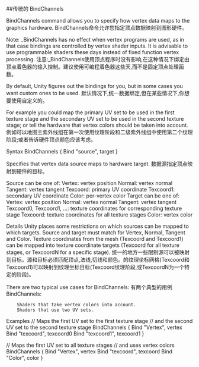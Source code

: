 ##传统的 BindChannels

BindChannels command allows you to specify how vertex data maps to the graphics hardware.
BindChannels命令允许您指定顶点数据映射到图形硬件。

Note: _BindChannels has no effect when vertex programs are used, as in that case bindings are controlled by vertex shader inputs. It is advisable to use programmable shaders these days instead of fixed function vertex processing.
注意:_BindChannels使用顶点程序时没有影响,在这种情况下绑定由顶点着色器的输入控制。建议使用可编程着色器这些天,而不是固定顶点处理函数。

By default, Unity figures out the bindings for you, but in some cases you want custom ones to be used.
默认情况下,统一数据绑定,但在某些情况下,你想要使用自定义的。

For example you could map the primary UV set to be used in the first texture stage and the secondary UV set to be used in the second texture stage; or tell the hardware that vertex colors should be taken into account.
例如可以地图主紫外线组在第一次使用纹理阶段和二级紫外线组中使用第二个纹理阶段;或者告诉硬件顶点颜色应该考虑。

Syntax
BindChannels { Bind "source", target }

Specifies that vertex data source maps to hardware target.
数据源指定顶点映射到硬件的目标。

Source can be one of:
		Vertex: vertex position
		Normal: vertex normal
		Tangent: vertex tangent
		Texcoord: primary UV coordinate
		Texcoord1: secondary UV coordinate
		Color: per-vertex color
Target can be one of:
		Vertex: vertex position
		Normal: vertex normal
		Tangent: vertex tangent
		Texcoord0, Texcoord1, …: texture coordinates for corresponding texture stage
		Texcoord: texture coordinates for all texture stages
		Color: vertex color

Details
Unity places some restrictions on which sources can be mapped to which targets. Source and target must match for Vertex, Normal, Tangent and Color. Texture coordinates from the mesh (Texcoord and Texcoord1) can be mapped into texture coordinate targets (Texcoord for all texture stages, or TexcoordN for a specific stage).
统一的地方一些限制源可以被映射到目标。源和目标必须匹配顶点,法线,切线和颜色。的纹理坐标网格(Texcoord和Texcoord1)可以映射到纹理坐标目标(Texcoord纹理阶段,或TexcoordN为一个特定的阶段)。

There are two typical use cases for BindChannels:
有两个典型的用例BindChannels:

		Shaders that take vertex colors into account.
		Shaders that use two UV sets.

Examples
// Maps the first UV set to the first texture stage
// and the second UV set to the second texture stage
BindChannels {
   Bind "Vertex", vertex
   Bind "texcoord", texcoord0
   Bind "texcoord1", texcoord1
}

// Maps the first UV set to all texture stages
// and uses vertex colors
BindChannels {
   Bind "Vertex", vertex
   Bind "texcoord", texcoord
   Bind "Color", color
}





